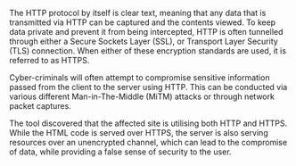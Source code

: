 The HTTP protocol by itself is clear text, meaning that any data that
is transmitted via HTTP can be captured and the contents viewed. To
keep data private and prevent it from being intercepted, HTTP is often
tunnelled through either a Secure Sockets Layer (SSL), or Transport
Layer Security (TLS) connection. When either of these encryption
standards are used, it is referred to as HTTPS.

Cyber-criminals will
often attempt to compromise sensitive information passed from the
client to the server using HTTP. This can be conducted via various
different Man-in-The-Middle (MiTM) attacks or through network packet
captures.

The tool discovered that the affected site is utilising both
HTTP and HTTPS. While the HTML code is served over HTTPS, the server
is also serving resources over an unencrypted channel, which can lead
to the compromise of data, while providing a false sense of security
to the user.
